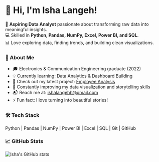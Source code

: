 # 👋 Hi, I'm Isha Langeh!

🎯 **Aspiring Data Analyst** passionate about transforming raw data into meaningful insights.  
💻 Skilled in **Python, Pandas, NumPy, Excel, Power BI, and SQL**.  
📊 Love exploring data, finding trends, and building clean visualizations.


### 🧩 About Me
- 🎓 Electronics & Communication Engineering graduate (2022)
- 💡 Currently learning: Data Analytics & Dashboard Building  
- 📁 Check out my latest project: [Employee Analysis](https://github.com/your-username/Employee_Analysis)
- 🌱 Constantly improving my data visualization and storytelling skills  
- 📬 Reach me at: ishalangehh@gmail.com 
- ⚡ Fun fact: I love turning into beautiful stories!



### 🛠️ Tech Stack
Python | Pandas | NumPy | Power BI | Excel | SQL | Git | GitHub  


### 📈 GitHub Stats
![Isha's GitHub stats](https://github-readme-stats.vercel.app/api?username=**your-username**&show_icons=true&theme=radical)
